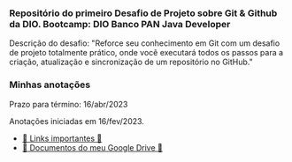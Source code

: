 ### Repositório do primeiro Desafio de Projeto sobre Git & Github da DIO. Bootcamp: DIO Banco PAN Java Developer

Descrição do desafio: "Reforce seu conhecimento em Git com um desafio de projeto totalmente prático, onde você executará todos os passos para a criação, atualização e sincronização de um repositório no GitHub." 

### Minhas anotações

Prazo para término: 16/abr/2023

Anotações iniciadas em 16/fev/2023.

- [🔗 Links importantes 🔗](
DIO-desafio-github/links-importantes.md)
- [🔗 Documentos do meu Google Drive 🔗](
DIO-desafio-github/links-docs-google-drive.md)

